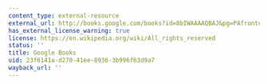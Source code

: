 ```yaml
---
content_type: external-resource
external_url: http://books.google.com/books?id=8bIWAAAAQBAJ&pg=PAfrontcover
has_external_license_warning: true
license: https://en.wikipedia.org/wiki/All_rights_reserved
status: ''
title: Google Books
uid: 23f6141a-d270-41ee-8936-3b996f63d9a7
wayback_url: ''
---
```


